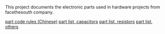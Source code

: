 This project documents the electronic parts used in hardware projects from facethesouth company.

[part code rules (Chinese)](part-code.md)
[part list, capacitors](capacitors.md)
[part list, resistors](resistors.md)
[part list, others](others.md)